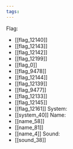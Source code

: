 ```yaml
---
tags:
---
```

Flag:
- [[flag_12140]]
- [[flag_12143]]
- [[flag_12142]]
- [[flag_12199]]
- [[flag_0]]
- [[flag_9478]]
- [[flag_12144]]
- [[flag_12139]]
- [[flag_9477]]
- [[flag_12133]]
- [[flag_12145]]
- [[flag_12161]]
System:
- [[system_40]]
Name:
- [[name_58]]
- [[name_81]]
- [[name_4]]
Sound:
- [[sound_38]]
